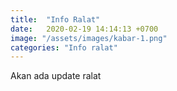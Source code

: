 ```yaml
---
title:  "Info Ralat"
date:   2020-02-19 14:14:13 +0700
image: "/assets/images/kabar-1.png"
categories: "Info ralat"
---
```


Akan ada update ralat
